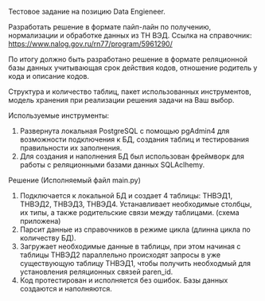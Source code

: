 Тестовое задание на позицию Data Engieneer.

Разработать решение в формате пайп-лайн по получению, нормализации и обработке данных из ТН ВЭД. 
Ссылка на справочник: https://www.nalog.gov.ru/rn77/program/5961290/  

По итогу должно быть разработано решение в формате реляционной базы данных учитывающая срок действия кодов, отношение родитель у кода и описание кодов.

Структура и количество таблиц, пакет использованных инструментов, модель хранения при реализации решения задачи на Ваш выбор. 



Используемые инструменты:

1. Развернута локальная PostgreSQL с помощью pgAdmin4 для возможности подключения к БД, создания таблиц и тестирования правильности их заполнения.
2. Для создания и наполнения БД был использован фреймворк для работы с реляционными базами данных SQLAclhemy.

Решение (Исполняемый файл main.py)
1. Подключается к локальной БД и создает 4 таблицы: ТНВЭД1, ТНВЭД2, ТНВЭД3, ТНВЭД4. Устанавливает необходимые столбцы, их типы, а также родительские связи между таблицами. (схема приложена)
2. Парсит данные из справочников в режиме цикла (длинна цикла по количеству БД).
3. Загружает необходимые данные в таблицы, при этом начиная с таблицы ТНВЭД2 параллельно происходят запросы в уже существующую таблицу ТНВЭД1, чтобы получить необходмый для установления реляционных связей paren_id.
4. Код протестирован и исполняется без ошибок. Базы данных создаются и наполняются.

